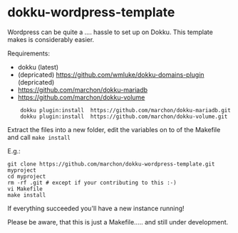dokku-wordpress-template
========================

Wordpress can be quite a .... hassle to set up on Dokku. This template makes is considerably easier.


Requirements:
- dokku (latest)
- (depricated) https://github.com/wmluke/dokku-domains-plugin (depricated) 
- https://github.com/marchon/dokku-mariadb
- https://github.com/marchon/dokku-volume

```
    dokku plugin:install  https://github.com/marchon/dokku-mariadb.git
    dokku plugin:install  https://github.com/marchon/dokku-volume.git
```

Extract the files into a new folder, edit the variables on to of the Makefile and call ```make install```

E.g.:
```
git clone https://github.com/marchon/dokku-wordpress-template.git myproject
cd myproject
rm -rf .git # except if your contributing to this :-)
vi Makefile
make install
```

If everything succeeded you'll have a new instance running!

Please be aware, that this is just a Makefile..... and still under development.

